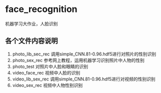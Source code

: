 # face_recognition
机器学习大作业，人脸识别

## 各个文件内容说明
1. photo_lib_sec_rec  调用simple_CNN.81-0.96.hdf5进行对照片的性别识别
2. photo_sex_rec  参考网上教程，运用机器学习识别照片中人物的性别
3. photo_test  对照片中人脸和眼睛的识别
4. video_face_rec  视频中人脸的识别
5. video_lib_sex_rec  调用simple_CNN.81-0.96.hdf5进行对视频的性别识别
6. video_sex_rec  视频中人物性别识别